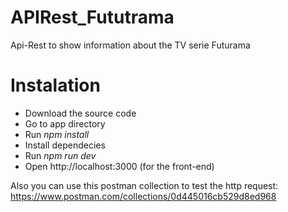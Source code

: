 # APIRest_Fututrama
Api-Rest to show information about the TV serie Futurama

# Instalation

  - Download the source code
  - Go to app directory
  - Run *npm install*
  - Install dependecies
  - Run *npm run dev*
  - Open http://localhost:3000 (for the front-end)
  
Also you can use this postman collection to test the http request: https://www.postman.com/collections/0d445016cb529d8ed968

